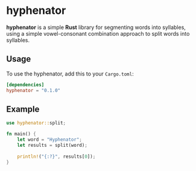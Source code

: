 # hyphenator

**hyphenator** is a simple **Rust** library for segmenting words into syllables, using a simple vowel-consonant combination approach to split words into syllables.

## Usage

To use the hyphenator, add this to your `Cargo.toml`:
```toml
[dependencies]
hyphenator = "0.1.0"
```

## Example

```rust
use hyphenator::split;

fn main() {
    let word = "Hyphenator";
    let results = split(word);
    
    println!("{:?}", results[0]);
}
```